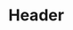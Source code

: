 <!-- TITLE: Feature Prioritisation -->
<!-- SUBTITLE: A quick summary of Feature Prioritisation -->

# Header